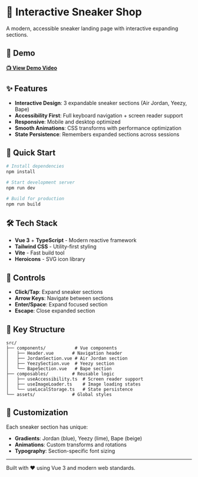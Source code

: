 # 👟 Interactive Sneaker Shop

A modern, accessible sneaker landing page with interactive expanding sections.

## 🎥 Demo

[**📺 View Demo Video**](https://your-demo-video-url-here.com)

## ✨ Features

- **Interactive Design**: 3 expandable sneaker sections (Air Jordan, Yeezy, Bape)
- **Accessibility First**: Full keyboard navigation + screen reader support
- **Responsive**: Mobile and desktop optimized
- **Smooth Animations**: CSS transforms with performance optimization
- **State Persistence**: Remembers expanded sections across sessions

## 🚀 Quick Start

```bash
# Install dependencies
npm install

# Start development server
npm run dev

# Build for production
npm run build
```

## 🛠️ Tech Stack

- **Vue 3** + **TypeScript** - Modern reactive framework
- **Tailwind CSS** - Utility-first styling
- **Vite** - Fast build tool
- **Heroicons** - SVG icon library

## 📱 Controls

- **Click/Tap**: Expand sneaker sections
- **Arrow Keys**: Navigate between sections
- **Enter/Space**: Expand focused section
- **Escape**: Close expanded section

## 📂 Key Structure

```
src/
├── components/           # Vue components
│   ├── Header.vue       # Navigation header
│   ├── JordanSection.vue # Air Jordan section
│   ├── YeezySection.vue  # Yeezy section
│   └── BapeSection.vue   # Bape section
├── composables/         # Reusable logic
│   ├── useAccessibility.ts  # Screen reader support
│   ├── useImageLoader.ts    # Image loading states
│   └── useLocalStorage.ts   # State persistence
└── assets/              # Global styles
```

## 🎨 Customization

Each sneaker section has unique:

- **Gradients**: Jordan (blue), Yeezy (lime), Bape (beige)
- **Animations**: Custom transforms and rotations
- **Typography**: Section-specific font sizing

---

Built with ❤️ using Vue 3 and modern web standards.
